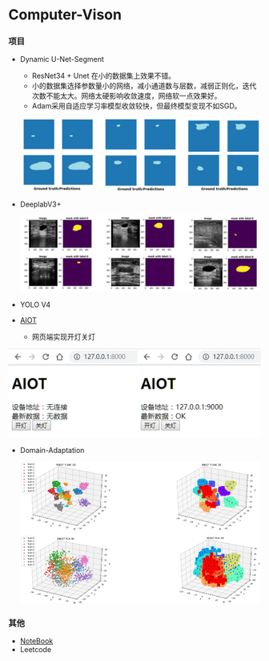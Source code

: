 # Computer-Vison

### 项目

* Dynamic U-Net-Segment 

  * ResNet34 + Unet 在小的数据集上效果不错。
  * 小的数据集选择参数量小的网络，减小通道数与层数，减弱正则化，迭代次数不能太大。网络太硬影响收敛速度，网络软一点效果好。
  * Adam采用自适应学习率模型收敛较快，但最终模型变现不如SGD。
  
  ![1569054114772](image/1569054114772.png)
  
* DeeplabV3+

  ![1569054180948](image/1569054180948.png)

* YOLO V4

* [AIOT](https://github.com/KeyForce/Computer-Vison/tree/master/AIOT/DEMO1)

  * 网页端实现开灯关灯

<div align=center><img src ="image/AIOT.png"/></div>



* Domain-Adaptation

  <div align=center><img src ="image/image-20200524152211570-1597029532519.png"width="550"/></div>

### 其他

* [NoteBook](https://github.com/KeyForce/NoteBook)
* Leetcode

